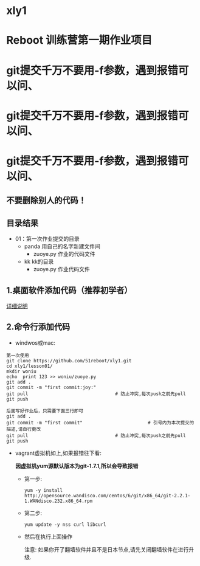 # xly1


# Reboot 训练营第一期作业项目

# git提交千万不要用-f参数，遇到报错可以问、
# git提交千万不要用-f参数，遇到报错可以问、
# git提交千万不要用-f参数，遇到报错可以问、

## 不要删除别人的代码！


## 目录结果

* 01：第一次作业提交的目录
    - panda 用自己的名字新建文件间
        + zuoye.py 作业的代码文件
    - kk kk的目录
        + zuoye.py 作业代码文件


## 1.桌面软件添加代码（推荐初学者）


[详细说明](https://github.com/shengxinjing/my_blog/issues/4)



## 2.命令行添加代码

- windwos或mac:
```
第一次使用
git clone https://github.com/51reboot/xly1.git
cd xly1/lesson01/
mkdir woniu
echo  print 123 >> woniu/zuoye.py
git add .
git commit -m "first commit:joy:"
git pull								# 防止冲突,每次push之前先pull
git push

后面写好作业后，只需要下面三行即可
git add .
git commit -m "first commit"						# 引号内为本次提交的描述,请自行更改
git pull								# 防止冲突,每次push之前先pull
git push 
```

- vagrant虚拟机如上,如果报错往下看:

  **因虚拟机yum源默认版本为git-1.7.1,所以会导致报错**

  - 第一步:

    `yum -y install http://opensource.wandisco.com/centos/6/git/x86_64/git-2.2.1-1.WANdisco.232.x86_64.rpm`

  - 第二步:

    `yum update -y nss curl libcurl`

  - 然后在执行上面操作

    注意:   如果你开了翻墙软件并且不是日本节点,请先关闭翻墙软件在进行升级.